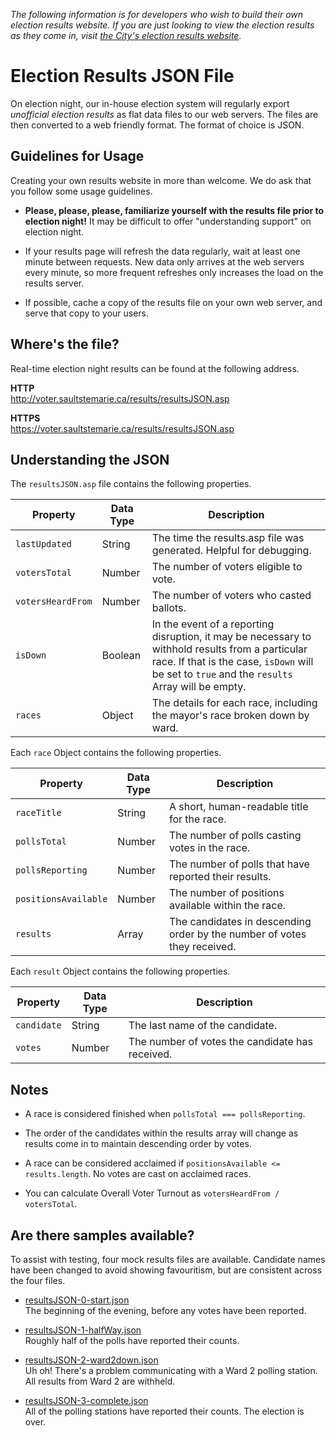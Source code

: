 *The following information is for developers who wish to build their own election results website.
If you are just looking to view the election results as they come in,
visit [the City's election results website](https://voter.saultstemarie.ca/results/).*

# Election Results JSON File

On election night, our in-house election system will regularly export
*unofficial election results* as flat data files to our web servers.
The files are then converted to a web friendly format.
The format of choice is JSON.

## Guidelines for Usage

Creating your own results website in more than welcome.
We do ask that you follow some usage guidelines.

- **Please, please, please, familiarize yourself with the results file prior to election night!**
  It may be difficult to offer "understanding support" on election night.

- If your results page will refresh the data regularly, wait at least one minute between requests.
  New data only arrives at the web servers every minute, so more frequent refreshes
  only increases the load on the results server.

- If possible, cache a copy of the results file on your own web server,
  and serve that copy to your users.

## Where's the file?

Real-time election night results can be found at the following address.

**HTTP**<br />
http://voter.saultstemarie.ca/results/resultsJSON.asp

**HTTPS**<br />
https://voter.saultstemarie.ca/results/resultsJSON.asp

## Understanding the JSON

The `resultsJSON.asp` file contains the following properties.

| Property          | Data Type | Description                                                                |
| ----------------- | --------- | -------------------------------------------------------------------------- |
| `lastUpdated`     | String    | The time the results.asp file was generated.  Helpful for debugging.       |
| `votersTotal`     | Number    | The number of voters eligible to vote.                                     |
| `votersHeardFrom` | Number    | The number of voters who casted ballots.                                   |
| `isDown`          | Boolean   | In the event of a reporting disruption, it may be necessary to withhold results from a particular race. If that is the case, `isDown` will be set to `true` and the `results` Array will be empty.  |
| `races`           | Object    | The details for each race, including the mayor's race broken down by ward. |

Each `race` Object contains the following properties.

| Property             | Data Type | Description                                                              |
| -------------------- | --------- | ------------------------------------------------------------------------ |
| `raceTitle`          | String    | A short, human-readable title for the race.                              |
| `pollsTotal`         | Number    | The number of polls casting votes in the race.                           |
| `pollsReporting`     | Number    | The number of polls that have reported their results.                    |
| `positionsAvailable` | Number    | The number of positions available within the race.                       |
| `results`            | Array     | The candidates in descending order by the number of votes they received. |

Each `result` Object contains the following properties.

| Property    | Data Type | Description                                     |
| ------------| --------- | ----------------------------------------------- |
| `candidate` | String    | The last name of the candidate.                 |
| `votes`     | Number    | The number of votes the candidate has received. |

## Notes

- A race is considered finished when `pollsTotal === pollsReporting`.

- The order of the candidates within the results array will change as results come in
  to maintain descending order by votes.

- A race can be considered acclaimed if `positionsAvailable <= results.length`.
  No votes are cast on acclaimed races.

- You can calculate Overall Voter Turnout as `votersHeardFrom / votersTotal`.

## Are there samples available?

To assist with testing, four mock results files are available.
Candidate names have been changed to avoid showing favouritism,
but are consistent across the four files.

- [resultsJSON-0-start.json](samples/resultsJSON-0-start.json)<br />
  The beginning of the evening, before any votes have been reported.

- [resultsJSON-1-halfWay.json](samples/resultsJSON-1-halfWay.json)<br />
  Roughly half of the polls have reported their counts.

- [resultsJSON-2-ward2down.json](samples/resultsJSON-2-ward2down.json)<br />
  Uh oh!  There's a problem communicating with a Ward 2 polling station.
  All results from Ward 2 are withheld.

- [resultsJSON-3-complete.json](samples/resultsJSON-3-complete.json)<br />
  All of the polling stations have reported their counts.
  The election is over.
